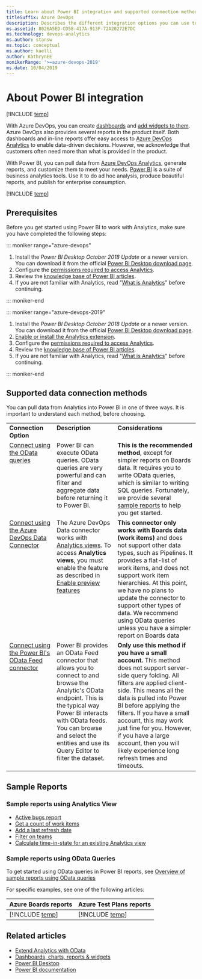 ```yaml
---
title: Learn about Power BI integration and supported connection methods
titleSuffix: Azure DevOps
description: Describes the different integration options you can use to connect to Power BI to access Analytics for Azure DevOps
ms.assetid: 8026A5ED-CD58-417A-913F-72A20272E7DC
ms.technology: devops-analytics
ms.author: stansw
ms.topic: conceptual
ms.author: kaelli
author: KathrynEE
monikerRange: '>=azure-devops-2019'
ms.date: 10/04/2019
---
```


# About Power BI integration

[!INCLUDE [temp](../includes/version-azure-devops.md)]

With Azure DevOps, you can create [dashboards](../dashboards/dashboards.md) and [add widgets to them](../dashboards/add-widget-to-dashboard.md). Azure DevOps also provides several reports in the product itself. Both dashboards and in-line reports offer easy access to [Azure DevOps Analytics](what-is-analytics.md) to enable data-driven decisions. However, we acknowledge that customers often need more than what is provided in the product.

With Power BI, you can pull data from [Azure DevOps Analytics](what-is-analytics.md), generate reports, and customize them to meet your needs. [Power BI](https://powerbi.microsoft.com) is a suite of business analytics tools. Use it to do ad hoc analysis, produce beautiful reports, and publish for enterprise consumption.

[!INCLUDE [temp](../includes/analytics-preview.md)]

## Prerequisites

Before you get started using Power BI to work with Analytics, make sure you have completed the following steps:

::: moniker range="azure-devops"

1.  Install the _Power BI Desktop_ _October 2018 Update_ or a newer version. You can download it from the official [Power BI Desktop download page](/power-bi/desktop-what-is-desktop).
1.  Configure the [permissions required to access Analytics](analytics-security.md).
1.  Review the [knowledge base of Power BI articles](/power-bi).
1.  If you are not familiar with Analytics, read "[What is Analytics](what-is-analytics.md)" before continuing.

::: moniker-end

::: moniker range="azure-devops-2019"

1.  Install the _Power BI Desktop_ _October 2018 Update_ or a newer version. You can download it from the official [Power BI Desktop download page](/power-bi/desktop-what-is-desktop).
1.  [Enable or install the Analytics extension](../dashboards/analytics-extension.md).
1.  Configure the [permissions required to access Analytics](analytics-security.md).
1.  Review the [knowledge base of Power BI articles](/power-bi).
1.  If you are not familiar with Analytics, read "[What is Analytics](what-is-analytics.md)" before continuing.

::: moniker-end

## Supported data connection methods

You can pull data from Analytics into Power BI in one of three ways. It is important to understand each method, before choosing.

<table width="90%">
<tbody valign="top">
    <tr>
        <td width="25%"><b>Connection Option</td>
        <td><b>Description</td>
        <td><b>Considerations</td>
    </tr>
    <tr>
        <td><a href="odataquery-connect.md">Connect using the OData queries</href></td>
        <td>Power BI can execute OData queries. OData queries are very powerful and can filter and aggregate data before returning it to Power BI.</td>
        <td><b>This is the recommended method</b>, except for simpler reports on Boards data. It requires you to write OData queries, which is similar to writing SQL queries. Fortunately, we provide several <a href="sample-odata-overview.md">sample reports</href></a> to help you get started.</td>
    </tr>
    <tr>
        <td><a href="data-connector-connect.md">Connect using the Azure DevOps Data Connector</href></td>
        <td>The Azure DevOps Data connector works with <a href="what-are-analytics-views.md">Analytics views</href></a>. To access <b>Analytics views</b>, you must enable the feature as described in <a href="/azure/devops/project/navigation/preview-features">Enable preview features</href></a></td>
        <td><b>This connector only works with Boards data (work items)</b> and does not support other data types, such as Pipelines. It provides a flat-list of work items, and does not support work item hierarchies. At this point, we have no plans to update the connector to support other types of data. We recommend using OData queries unless you have a simpler report on Boards data</td>
    </tr>
    <tr>
        <td><a href="access-analytics-power-bi.md">Connect using the Power BI's OData Feed connector</href></td>
        <td>Power BI provides an OData Feed connector that allows you to connect to and browse the Analytic's OData endpoint. This is the typical way Power BI interacts with OData feeds. You can browse and select the entities and use its Query Editor to filter the dataset.</td>
        <td><b>Only use this method if you have a small account.</b> This method does not support server-side query folding. All filters are applied client-side. This means all the data is pulled into Power BI before applying the filters. If you have a small account, this may work just fine for you. However, if you have a large account, then you will likely experience long refresh times and timeouts.</td>
    </tr>
</tbody>
</table>

## Sample Reports

### Sample reports using Analytics View

* [Active bugs report](active-bugs-sample-report.md)
* [Get a count of work items](data-connector-examples.md)
* [Add a last refresh date](add-last-refresh-time.md)
* [Filter on teams](create-team-filter.md)
* [Calculate time-in-state for an existing Analytics view](create-timeinstate-report.md)

### Sample reports using OData Queries

To get started using OData queries in Power BI reports, see [Overview of sample reports using OData queries](sample-odata-overview.md)

For specific examples, see one of the following articles:

| Azure Boards reports                           | Azure Test Plans reports                                   |
| ---------------------------------------------- | ---------------------------------------------------------- |
| [!INCLUDE [temp](includes/sample-fulllist.md)] | [!INCLUDE [temp](includes/sample-full-list-test-plans.md)] |

## Related articles

* [Extend Analytics with OData](../extend-analytics/quick-ref.md)
* [Dashboards, charts, reports & widgets](../dashboards/overview.md)
* [Power BI Desktop](/power-bi/desktop-get-the-desktop)
* [Power BI documentation](/power-bi)
